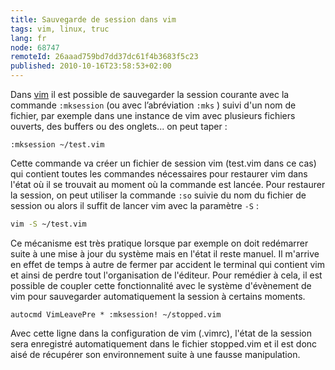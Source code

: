 ```yaml
---
title: Sauvegarde de session dans vim
tags: vim, linux, truc
lang: fr
node: 68747
remoteId: 26aaad759bd7dd37dc61f4b3683f5c23
published: 2010-10-16T23:58:53+02:00
---
```


Dans [vim](/tag/vim) il est possible de sauvegarder la session courante avec la commande <code>:mksession</code>
 (ou avec&nbsp;l’abréviation&nbsp;<code>:mks</code>
) suivi d'un nom de fichier, par exemple dans une instance de vim avec plusieurs fichiers ouverts, des buffers ou des onglets... on peut taper :

``` 
:mksession ~/test.vim
```


Cette commande va créer un fichier de session vim (test.vim dans ce cas) qui contient toutes les commandes nécessaires pour restaurer vim dans l'état où il se trouvait au moment où la commande est lancée. Pour restaurer la session, on peut utiliser la commande <code>:so</code>
 suivie du nom du fichier de session ou alors il suffit de lancer vim avec la paramètre <code>-S</code>
 :

``` bash
vim -S ~/test.vim
```


Ce mécanisme est très pratique lorsque par exemple on doit redémarrer suite à une mise à jour du système mais en l'état il reste manuel. Il m'arrive en effet de temps à autre de fermer par accident le terminal qui contient vim et ainsi de perdre tout l'organisation de l'éditeur. Pour remédier à cela, il est possible de coupler cette fonctionnalité avec le système d'évènement de vim pour sauvegarder automatiquement la session à certains moments.

``` 
autocmd VimLeavePre * :mksession! ~/stopped.vim
```


Avec cette ligne dans la configuration de vim (.vimrc), l'état de la session sera enregistré automatiquement dans le fichier stopped.vim et il est donc aisé de récupérer son environnement suite à une fausse manipulation.


